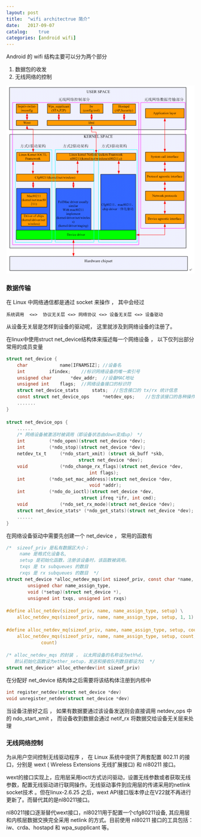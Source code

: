 ```yaml
---
layout: post
title:  "wifi architectrue 简介"
date:   2017-09-07
catalog:	true
categories: [android wifi]
---
```

Android 的 wifi 结构主要可以分为两个部分
1. 数据包的收发 
2. 无线网络的控制

![](/images/network/wifi_architectrue.png) 

### 数据传输
在 Linux 中网络通信都是通过 socket 来操作 ， 其中会经过    

	系统调用  <=>  协议无关层 <=> 网络协议 <=> 设备无关层 <=> 设备驱动     
	
从设备无关层是怎样到设备的驱动呢， 这里就涉及到网络设备的注册了。   

在linux中使用struct net_device结构体来描述每一个网络设备 ， 以下仅列出部分常用的成员变量     


```c
struct net_device {
	char			name[IFNAMSIZ];	//设备名
	int			ifindex;	//标识网络设备的唯一索引号
	unsigned char		*dev_addr;	//设备MAC地址
	unsigned int 	flags;	//网络设备接口的标识符
	struct net_device_stats 	stats;	//包含接口的 tx/rx 统计信息
	const struct net_device_ops 	*netdev_ops;	//包含该接口的各种操作函数指针
	.......
}

struct net_device_ops {
	......
	/* 网络设备被激活时被调用（即设备状态由down变成up） */
	int			(*ndo_open)(struct net_device *dev);
	int			(*ndo_stop)(struct net_device *dev);
	netdev_tx_t		(*ndo_start_xmit) (struct sk_buff *skb,
						   struct net_device *dev);
	void			(*ndo_change_rx_flags)(struct net_device *dev,
						       int flags);
	int			(*ndo_set_mac_address)(struct net_device *dev,
						       void *addr);
	int			(*ndo_do_ioctl)(struct net_device *dev,
					        struct ifreq *ifr, int cmd);
	void			(*ndo_set_rx_mode)(struct net_device *dev);
	struct net_device_stats* (*ndo_get_stats)(struct net_device *dev);
	......
}		
```
在网络设备驱动中需要先创建一个 net_device ， 常用的函数有    

```c
/*  sizeof_priv 是私有数据区大小；
     name 是格式化设备名,
     setup 是初始化函数，注册该设备时，该函数被调用。
     txqs 是 tx subqueues 的数目
     rxqs 是 rx subqueues 的数目  */
struct net_device *alloc_netdev_mqs(int sizeof_priv, const char *name,
		unsigned char name_assign_type,
		void (*setup)(struct net_device *),
		unsigned int txqs, unsigned int rxqs)     
     
#define alloc_netdev(sizeof_priv, name, name_assign_type, setup) \
	alloc_netdev_mqs(sizeof_priv, name, name_assign_type, setup, 1, 1)

#define alloc_netdev_mq(sizeof_priv, name, name_assign_type, setup, count) \
	alloc_netdev_mqs(sizeof_priv, name, name_assign_type, setup, count, \
			 count)

/* alloc_netdev_mqs 的封装 ， 以太网设备的名称设为eth%d，
   默认初始化函数设为ether_setup，发送和接收队列数目都设为1  */
struct net_device* alloc_etherdev(int sizeof_priv)
```
在分配好 net_device 结构体之后需要将该结构体注册到内核中  

```c
int register_netdev(struct net_device *dev)
void unregister_netdev(struct net_device *dev)
```
当设备注册好之后 ， 如果有数据要通过该设备发送则会直接调用 netdev_ops 中的 ndo_start_xmit ， 而设备收到数据会通过 netif_rx 将数据交给设备无关层来处理
	
### 无线网络控制 
为从用户空间控制无线驱动程序 ， 在 Linux 系统中提供了两套配置 802.11 的接口，分别是 wext ( Wireless Extensions 无线扩展接口) 和 nl80211 接口。  

wext的接口实现上，应用层采用ioctl方式访问驱动，设置无线参数或者获取无线参数，配置无线驱动进行联网操作。无线驱动事件到应用层的传递采用的netlink socket技术 。但在linux-2.6.25 之后，wext API接口版本停止在V22就不再进行更新了。而替代其的是nl80211接口。    

nl80211接口逐渐替代wext接口，nl80211用于配置一个cfg80211设备, 其应用层和内核层数据交换完全采用 netlink 的方式。目前使用 nl80211 接口的工具包括： iw、crda、hostapd 和 wpa_supplicant 等。  

